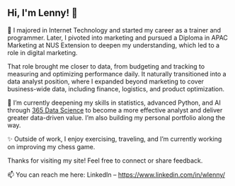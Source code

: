 ## Hi, I'm Lenny! 👋

💬 I majored in Internet Technology and started my career as a trainer and programmer. Later, I pivoted into marketing and pursued a Diploma in APAC Marketing at NUS Extension to deepen my understanding, which led to a role in digital marketing.

That role brought me closer to data, from budgeting and tracking to measuring and optimizing performance daily. It naturally transitioned into a data analyst position, where I expanded beyond marketing to cover business-wide data, including finance, logistics, and product optimization.

🌱 I’m currently deepening my skills in statistics, advanced Python, and AI through [365 Data Science](https://learn.365datascience.com/) to become a more effective analyst and deliver greater data-driven value. I’m also building my personal portfolio along the way.

✨ Outside of work, I enjoy exercising, traveling, and I’m currently working on improving my chess game.

Thanks for visiting my site! Feel free to connect or share feedback.

📫 You can reach me here:
LinkedIn – https://www.linkedin.com/in/wlenny/

<!--
**wlennyw/wlennyw** is a ✨ _special_ ✨ repository because its `README.md` (this file) appears on your GitHub profile.

Here are some ideas to get you started:

- 🔭 I’m currently working on ...
- 🌱 I’m currently learning ...
- 👯 I’m looking to collaborate on ...
- 🤔 I’m looking for help with ...
- 💬 Ask me about ...
- 📫 How to reach me: ...
- 😄 Pronouns: ...
- ⚡ Fun fact: ...
-->

